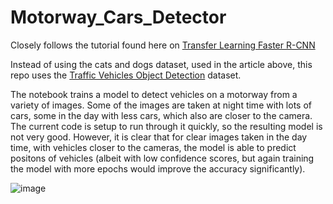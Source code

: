 # Motorway_Cars_Detector

Closely follows the tutorial found here on [Transfer Learning Faster R-CNN](https://medium.com/@natsunoyuki/teaching-a-model-to-become-an-expert-at-locating-cats-and-dogs-in-images-716cdbc8d48f)

Instead of using the cats and dogs dataset, used in the article above, this repo uses the [Traffic Vehicles Object Detection](https://www.kaggle.com/datasets/hasibullahaman/objectdetectiondatasetcar/code) dataset.

The notebook trains a model to detect vehicles on a motorway from a variety of images. Some of the images are taken at night time with lots of cars, some in the day with less cars, which also are closer to the camera. The current code is setup to run through it quickly, so the resulting model is not very good. However, it is clear that for clear images taken in the day time, with vehicles closer to the cameras, the model is able to predict positons of vehicles (albeit with low confidence scores, but again training the model with more epochs would improve the accuracy significantly).

![image](https://github.com/jspooons/Motorway_Cars_Detector/assets/25199093/24b3b76b-a976-40dd-9bd2-b4ca3db8f827)
